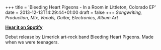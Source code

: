 +++
title = 'Bleeding Heart Pigeons - In a Room in Littleton, Colorado EP'
date = 2013-12-13T14:29:44+01:00
draft = false
+++
_Songwriting, Production, Mix, Vocals, Guitar, Electronics, Album Art_

[**Hear it on Spotify**](https://open.spotify.com/album/0u388NKwCf1PKSKfESPjop?si=jLlsvkEhQK-aCV_0gK0BqQ)

Debut release by Limerick art-rock band Bleeding Heart Pigeons. Made when we were teenagers.

